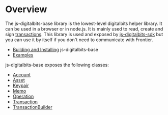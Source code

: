 # Overview

The js-digitalbits-base library is the lowest-level digitalbits helper library. It can be used in a browser or in node.js. It is mainly used to read, create and
sign [transactions](https://developers.digitalbits.io/guides/docs/guides/concepts/transactions). This library is used and exposed by
[js-digitalbits-sdk](https://github.com/xdbfoundation/js-digitalbits-sdk) but you can use it by itself if you don't need to communicate with Frontier.

- [Building and Installing](https://github.com/xdbfoundation/js-digitalbits-base#readme) js-digitalbits-base
- [Examples](https://developers.digitalbits.io/reference/js-digitalbits-sdk/docs/reference/examples)

js-digitalbits-base exposes the following classes:
- [Account](https://github.com/xdbfoundation/js-digitalbits-base/blob/master/src/account.js)
- [Asset](https://github.com/xdbfoundation/js-digitalbits-base/blob/master/src/asset.js)
- [Keypair](https://github.com/xdbfoundation/js-digitalbits-base/blob/master/src/keypair.js)
- [Memo](https://github.com/xdbfoundation/js-digitalbits-base/blob/master/src/memo.js)
- [Operation](https://github.com/xdbfoundation/js-digitalbits-base/blob/master/src/operation.js)
- [Transaction](https://github.com/xdbfoundation/js-digitalbits-base/blob/master/src/transaction.js)
- [TransactionBuilder](https://github.com/xdbfoundation/js-digitalbits-base/blob/master/src/transaction_builder.js)









